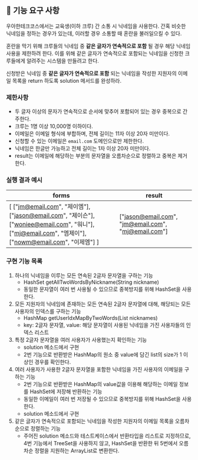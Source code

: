 ## 🚀 기능 요구 사항

우아한테크코스에서는 교육생(이하 크루) 간 소통 시 닉네임을 사용한다. 간혹 비슷한 닉네임을 정하는 경우가 있는데, 이러할 경우 소통할 때 혼란을 불러일으킬 수 있다.

혼란을 막기 위해 크루들의 닉네임 중 **같은 글자가 연속적으로 포함** 될 경우 해당 닉네임 사용을 제한하려 한다. 이를 위해 같은 글자가 연속적으로 포함되는 닉네임을 신청한 크루들에게 알려주는 시스템을 만들려고 한다.


신청받은 닉네임 중 **같은 글자가 연속적으로 포함** 되는 닉네임을 작성한 지원자의 이메일 목록을 return 하도록 solution 메서드를 완성하라.

### 제한사항

- 두 글자 이상의 문자가 연속적으로 순서에 맞추어 포함되어 있는 경우 중복으로 간주한다.
- 크루는 1명 이상 10,000명 이하이다.
- 이메일은 이메일 형식에 부합하며, 전체 길이는 11자 이상 20자 미만이다.
- 신청할 수 있는 이메일은 `email.com` 도메인으로만 제한한다.
- 닉네임은 한글만 가능하고 전체 길이는 1자 이상 20자 미만이다.
- result는 이메일에 해당하는 부분의 문자열을 오름차순으로 정렬하고 중복은 제거한다.

### 실행 결과 예시

| forms | result |
| --- | --- |
| [ ["jm@email.com", "제이엠"], ["jason@email.com", "제이슨"], ["woniee@email.com", "워니"], ["mj@email.com", "엠제이"], ["nowm@email.com", "이제엠"] ] | ["jason@email.com", "jm@email.com", "mj@email.com"] |

### 구현 기능 목록
1. 하나의 닉네임을 이루는 모든 연속된 2글자 문자열을 구하는 기능
    - HashSet getAllTwoWordsByNickname(String nickname)
    - 동일한 문자열이 여러 번 사용될 수 있으므로 중복방지를 위해 HashSet을 사용한다.
2. 모든 지원자의 닉네임에 존재하는 모든 연속된 2글자 문자열에 대해, 해당되는 모든 사용자의 인덱스를 구하는 기능
    - HashMap getUserIdxMapByTwoWords(List<String> nicknames)
    - key: 2글자 문자열, value: 해당 문자열이 사용된 닉네임을 가진 사용자들의 인덱스 리스트
3. 특정 2글자 문자열을 여러 사용자가 사용했는지 확인하는 기능
    - solution 메소드에서 구현
    - 2번 기능으로 반환받은 HashMap의 원소 중 value에 담긴 list의 size가 1 이상인 경우를 확인한다.
4. 여러 사용자가 사용한 2글자 문자열을 포함한 닉네임을 가진 사용자의 이메일을 구하는 기능
    - 2번 기능으로 반환받은 HashMap의 value값을 이용해 해당하는 이메일 정보를 HashSet에 저장해 반환하는 기능
    - 동일한 이메일이 여러 번 저장될 수 있으므로 중복방지를 위해 HashSet을 사용한다.
    - solution 메소드에서 구현
5. 같은 글자가 연속적으로 포함되는 닉네임을 작성한 지원자의 이메일 목록을 오름차순으로 정렬하는 기능
	- 주어진 solution 메소드와 테스트케이스에서 반환타입을 리스트로 지정하므로,
	 4번 기능에서 TreeSet을 사용하지 않고, HashSet을 반환한 뒤 5번에서 오름차순 정렬을 지원하는 ArrayList로 변환한다.
